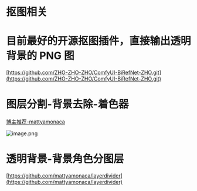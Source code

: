 # 抠图相关

# 目前最好的开源抠图插件，直接输出透明背景的 PNG 图

[https://github.com/ZHO-ZHO-ZHO/ComfyUI-BiRefNet-ZHO.git](https://github.com/ZHO-ZHO-ZHO/ComfyUI-BiRefNet-ZHO.git)

# 图层分割-背景去除-着色器

[博主推荐-mattyamonaca](%E7%BA%BF%E7%A8%BF%E7%9B%B8%E5%85%B3.md) 

![image.png](%E6%8A%A0%E5%9B%BE%E7%9B%B8%E5%85%B3/image.png)

# 透明背景-背景角色分图层

[https://github.com/mattyamonaca/layerdivider](https://github.com/mattyamonaca/layerdivider)